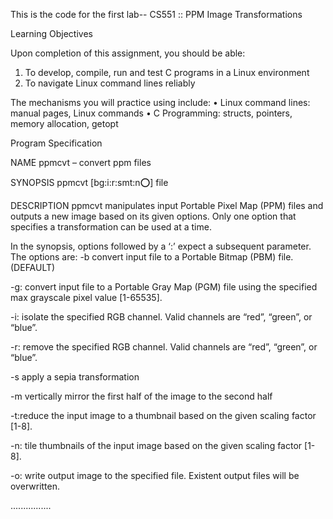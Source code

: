 This is the code for the first lab-- CS551 :: PPM Image Transformations

Learning Objectives

Upon completion of this assignment, you should be able:
1. To develop, compile, run and test C programs in a Linux environment 
2. To navigate Linux command lines reliably

The mechanisms you will practice using include:
• Linux command lines: manual pages, Linux commands
• C Programming: structs, pointers, memory allocation, getopt

Program Specification

NAME
ppmcvt – convert ppm files

SYNOPSIS
ppmcvt [bg:i:r:smt:n:o:] file

DESCRIPTION
ppmcvt manipulates input Portable Pixel Map (PPM) files and outputs a new image based on its given options. Only one option that specifies a transformation can be used at a time.

In the synopsis, options followed by a ‘:’ expect a subsequent parameter. The options are:
-b convert input file to a Portable Bitmap (PBM) file. (DEFAULT)

-g: convert input file to a Portable Gray Map (PGM) file using the specified max grayscale
pixel value [1-65535]. 

-i: isolate the specified RGB channel. Valid channels are “red”, “green”, or “blue”.  

-r: remove the specified RGB channel. Valid channels are “red”, “green”, or “blue”.

-s apply a sepia transformation

-m vertically mirror the first half of the image to the second half 

-t:reduce the input image to a thumbnail based on the given scaling factor [1-8].

-n: tile thumbnails of the input image based on the given scaling factor [1-8].

-o: write output image to the specified file. Existent output files will be overwritten.

................

